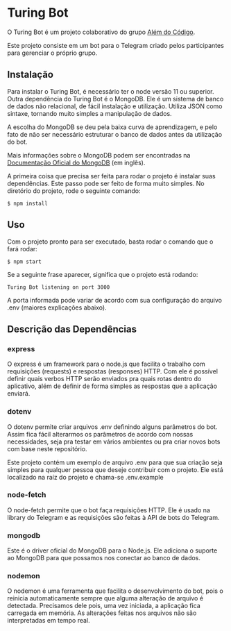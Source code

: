 # Turing Bot

O Turing Bot é um projeto colaborativo do grupo [Além do Código](https://t.me/alemdocodigo).

Este projeto consiste em um bot para o Telegram criado pelos participantes para gerenciar o próprio grupo.

## Instalação
Para instalar o Turing Bot, é necessário ter o node versão 11 ou superior.
Outra dependência do Turing Bot é o MongoDB. Ele é um sistema de banco de dados não relacional, de fácil instalação e utilização.
Utiliza JSON como sintaxe, tornando muito simples a manipulação de dados.

A escolha do MongoDB se deu pela baixa curva de aprendizagem, e pelo fato de não ser necessário estruturar o banco de dados antes da utilização do bot.

Mais informações sobre o MongoDB podem ser encontradas na [Documentação Oficial do MongoDB](https://docs.mongodb.com/manual/) (em inglês).

A primeira coisa que precisa ser feita para rodar o projeto é instalar suas dependências.
Este passo pode ser feito de forma muito simples. No diretório do projeto, rode o seguinte comando:

    $ npm install

## Uso

Com o projeto pronto para ser executado, basta rodar o comando que o fará rodar:

    $ npm start

Se a seguinte frase aparecer, significa que o projeto está rodando:

    Turing Bot listening on port 3000

A porta informada pode variar de acordo com sua configuração do arquivo .env (maiores explicações abaixo).

## Descrição das Dependências

### express
O express é um framework para o node.js que facilita o trabalho com requisições (requests) e respostas (responses) HTTP.
Com ele é possível definir quais verbos HTTP serão enviados pra quais rotas dentro do aplicativo, além de definir de forma simples as respostas que a aplicação enviará.

### dotenv
O dotenv permite criar arquivos .env definindo alguns parâmetros do bot.
Assim fica fácil alterarmos os parâmetros de acordo com nossas necessidades, seja pra testar em vários ambientes ou pra criar novos bots com base neste repositório.

Este projeto contém um exemplo de arquivo .env para que sua criação seja simples para qualquer pessoa que deseje contribuir com o projeto.
Ele está localizado na raíz do projeto e chama-se .env.example

### node-fetch
O node-fetch permite que o bot faça requisições HTTP.
Ele é usado na library do Telegram e as requisições são feitas à API de bots do Telegram.

### mongodb
Este é o driver oficial do MongoDB para o Node.js.
Ele adiciona o suporte ao MongoDB para que possamos nos conectar ao banco de dados.

### nodemon
O nodemon é uma ferramenta que facilita o desenvolvimento do bot, pois o reinicia automaticamente sempre que alguma alteração de arquivo é detectada.
Precisamos dele pois, uma vez iniciada, a aplicação fica carregada em memória. As alterações feitas nos arquivos não são interpretadas em tempo real.
